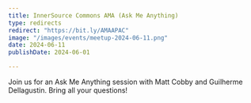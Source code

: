 ```yaml
---
title: InnerSource Commons AMA (Ask Me Anything)
type: redirects
redirect: "https://bit.ly/AMAAPAC"
image: "/images/events/meetup-2024-06-11.png"
date: 2024-06-11
publishDate: 2024-06-01

---
```


Join us for an Ask Me Anything session with Matt Cobby and Guilherme Dellagustin. Bring all your questions!



